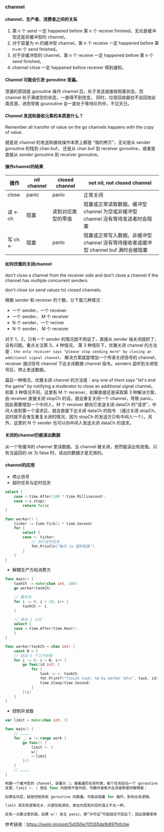 ### channel
#### channel、生产者、消费者之间的关系

1. 第 n 个 send 一定 happened before 第 n 个 receive finished，无论是缓冲型还是非缓冲型的 channel。
2. 对于容量为 m 的缓冲型 channel，第 n 个 receive 一定 happened before 第 n+m 个 send finished。
3. 对于非缓冲型的 channel，第 n 个 receive 一定 happened before 第 n 个 send finished。
4. channel close 一定 happened before receiver 得到通知。

#### Channel 可能会引发 goroutine 泄漏。
泄漏的原因是 goroutine 操作 channel 后，处于发送或接收阻塞状态，而 channel 处于满或空的状态，一直得不到改变。
同时，垃圾回收器也不会回收此类资源，进而导致 gouroutine 会一直处于等待队列中，不见天日。

#### Channel 发送和接收元素的本质是什么？
Remember all transfer of value on the go channels happens with the copy of value.

就是说 channel 的发送和接收操作本质上都是 “值的拷贝”，无论是从 sender goroutine 的栈到 chan buf，
还是从 chan buf 到 receiver goroutine，或者是直接从 sender goroutine 到 receiver goroutine。

#### 操作channel的结果
|操作| nil channel|closed channel|not nil, not closed channel|
|  ----  | ----  |  ----  | ----  |
|close|panic|panic|正常关闭
|读 <- ch|阻塞|读到对应类型的零值|阻塞或正常读取数据。缓冲型 channel 为空或非缓冲型 channel 没有等待发送者时会阻塞|
|写 ch <-|阻塞|panic|阻塞或正常写入数据。非缓冲型 channel 没有等待接收者或缓冲型 channel buf 满时会被阻塞|

#### 如何优雅的关闭channel
don't close a channel from the receiver side and don't close a channel if the channel has multiple concurrent senders.

don't close (or send values to) closed channels.


根据 sender 和 receiver 的个数，分下面几种情况：

- 一个 sender，一个 receiver
- 一个 sender， M 个 receiver
- N 个 sender，一个 reciver
- N 个 sender， M 个 receiver

对于 1，2，只有一个 sender 的情况就不用说了，直接从 sender 端关闭就好了，没有问题。重点关注第 3，4 种情况。
第 3 种情形下，优雅关闭 channel 的方法是：```the only receiver says "please stop sending more" by closing an additional signal channel。```
解决方案就是增加一个传递关闭信号的 channel，receiver 通过信号 channel 下达关闭数据 channel 指令。senders 监听到关闭信号后，停止发送数据。

最后一种情况，优雅关闭 channel 的方法是：any one of them says "let's end the game" by notifying a moderator to close an additional signal channel。
和第 3 种情况不同，这里有 M 个 receiver，如果直接还是采取第 3 种解决方案，由 receiver 直接关闭 stopCh 的话，就会重复关闭一个 channel，导致 panic。
因此需要增加一个中间人，M 个 receiver 都向它发送关闭 dataCh 的“请求”，中间人收到第一个请求后，就会直接下达关闭 dataCh 的指令
（通过关闭 stopCh，这时就不会发生重复关闭的情况，因为 stopCh 的发送方只有中间人一个）。另外，这里的 N 个 sender 也可以向中间人发送关闭 dataCh 的请求。

#### 关闭的channel仍能读出数据
从一个有缓冲的 channel 里读数据，当 channel 被关闭，依然能读出有效值。只有当返回的 ok 为 false 时，读出的数据才是无效的。

#### channel的应用
- 停止信号
- 超时任务与定时任务
```go
select {
	case <-time.After(100 * time.Millisecond):
	case <-s.stopc:
		return false
}

func worker() {
	ticker := time.Tick(1 * time.Second)
	for {
		select {
		case <- ticker:
			// 执行定时任务
			fmt.Println("执行 1s 定时任务")
		}
	}
}
```
- 解耦生产方和消费方
```go
func main() {
	taskCh := make(chan int, 100)
	go worker(taskCh)

    // 塞任务
	for i := 0; i < 10; i++ {
		taskCh <- i
	}

    // 等待 1 小时 
	select {
	case <-time.After(time.Hour):
	}
}

func worker(taskCh <-chan int) {
	const N = 5
	// 启动 5 个工作协程
	for i := 0; i < N; i++ {
		go func(id int) {
			for {
				task := <- taskCh
				fmt.Printf("finish task: %d by worker %d\n", task, id)
				time.Sleep(time.Second)
			}
		}(i)
	}
}
```
- 控制并发数
```go
var limit = make(chan int, 3)

func main() {
    // …………
    for _, w := range work {
        go func() {
            limit <- 1
            w()
            <-limit
        }()
    }
    // …………
}

构建一个缓冲型的 channel，容量为 3。接着遍历任务列表，每个任务启动一个 goroutine 去完成。真正执行任务，访问第三方的动作在 w() 中完成，在执行 w() 之前，先要从 limit 中拿“许可证”，拿到许可证之后，才能执行 w()，并且在执行完任务，要将“许可证”归还。这样就可以控制同时运行的 goroutine 数。
这里，limit <- 1 放在 func 内部而不是外部，书籍作者柴大在读者群里的解释是：

如果在外层，就是控制系统 goroutine 的数量，可能会阻塞 for 循环，影响业务逻辑。

limit 其实和逻辑无关，只是性能调优，放在内层和外层的语义不太一样。

还有一点要注意的是，如果 w() 发生 panic，那“许可证”可能就还不回去了，因此需要使用 defer 来保证。

```


参考链接：https://juejin.im/post/5d350e70f265da1b897b0cbe